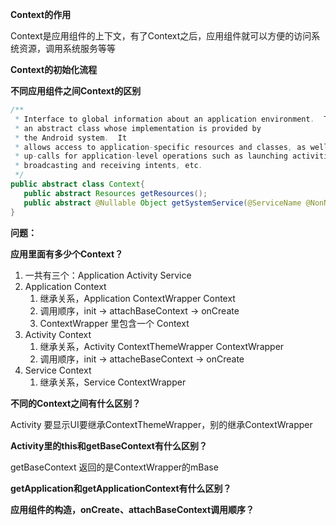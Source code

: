 **Context的作用**

Context是应用组件的上下文，有了Context之后，应用组件就可以方便的访问系统资源，调用系统服务等等

**Context的初始化流程**

**不同应用组件之间Context的区别**

```java
/**
 * Interface to global information about an application environment.  This is
 * an abstract class whose implementation is provided by
 * the Android system.  It
 * allows access to application-specific resources and classes, as well as
 * up-calls for application-level operations such as launching activities,
 * broadcasting and receiving intents, etc.
 */
public abstract class Context{
   public abstract Resources getResources();
   public abstract @Nullable Object getSystemService(@ServiceName @NonNull String name);
}
```

**问题：**

**应用里面有多少个Context？**

1. 一共有三个：Application Activity Service
2. Application Context
   1. 继承关系，Application ContextWrapper Context
   2. 调用顺序，init -> attachBaseContext -> onCreate
   3. ContextWrapper 里包含一个 Context
3. Activity Context
   1. 继承关系，Activity ContextThemeWrapper ContextWrapper
   2. 调用顺序，init -> attacheBaseContext -> onCreate
4. Service Context
   1. 继承关系，Service ContextWrapper

**不同的Context之间有什么区别？**

Activity 要显示UI要继承ContextThemeWrapper，别的继承ContextWrapper

**Activity里的this和getBaseContext有什么区别？**

getBaseContext 返回的是ContextWrapper的mBase

**getApplication和getApplicationContext有什么区别？**

**应用组件的构造，onCreate、attachBaseContext调用顺序？**
